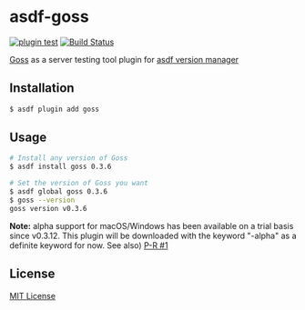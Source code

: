 # asdf-goss

[![plugin test](https://github.com/raimon49/asdf-goss/workflows/plugin%20test/badge.svg)](https://github.com/raimon49/asdf-goss/actions/workflows/asdf.yml)
[![Build Status](https://travis-ci.org/raimon49/asdf-goss.svg?branch=master)](https://travis-ci.org/raimon49/asdf-goss)

[Goss](https://goss.rocks) as a server testing tool plugin for [asdf version manager](https://asdf-vm.com/)

## Installation

```bash
$ asdf plugin add goss
```

## Usage

```bash
# Install any version of Goss
$ asdf install goss 0.3.6

# Set the version of Goss you want
$ asdf global goss 0.3.6
$ goss --version
goss version v0.3.6
```

**Note:** alpha support for macOS/Windows has been available on a trial basis since v0.3.12. This plugin will be downloaded with the keyword "-alpha" as a definite keyword for now. See also) [P-R #1](https://github.com/raimon49/asdf-goss/pull/1)

## License

[MIT License](LICENSE)
